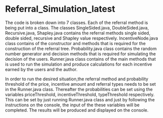 # Referral_Simulation_latest

 The code is broken down into 7 classes. Each of the referral method is being put into a class. The classes SingleSided.java, DoubleSided.java, Recursive.java, Shapley.java contains the referral methods single sided, double sided, recursive and Shapley value respectively. IncentiveNode.java class contains of the constructor and methods that is required for the construction of the referral tree. Probability.java class contains the random number generator and decision methods that is required for simulating the decision of the users. Runner.java class contains of the main methods that is used to run the simulation and produce calculations for each incentive earned by the users and the author.
 
In order to run the desired situation,the referral method and probability threshold of the price, incentive amount and referral types needs to be set in the Runner.java class. Thereafter the probabilities can be set using the variables priceThreshold, incentiveThreshold, typeThreshold respectively. This can be set by just running Runner.java class and just by following the instructions on the console, the input of the these variables will be completed. The results will be produced and displayed on the console.
